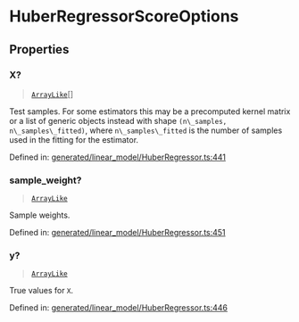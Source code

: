 # HuberRegressorScoreOptions

## Properties

### X?

> [`ArrayLike`](../types/ArrayLike.md)[]

Test samples. For some estimators this may be a precomputed kernel matrix or a list of generic objects instead with shape `(n\_samples, n\_samples\_fitted)`, where `n\_samples\_fitted` is the number of samples used in the fitting for the estimator.

Defined in:  [generated/linear\_model/HuberRegressor.ts:441](https://github.com/transitive-bullshit/scikit-learn-ts/blob/92ab806/packages/sklearn/src/generated/linear_model/HuberRegressor.ts#L441)

### sample\_weight?

> [`ArrayLike`](../types/ArrayLike.md)

Sample weights.

Defined in:  [generated/linear\_model/HuberRegressor.ts:451](https://github.com/transitive-bullshit/scikit-learn-ts/blob/92ab806/packages/sklearn/src/generated/linear_model/HuberRegressor.ts#L451)

### y?

> [`ArrayLike`](../types/ArrayLike.md)

True values for `X`.

Defined in:  [generated/linear\_model/HuberRegressor.ts:446](https://github.com/transitive-bullshit/scikit-learn-ts/blob/92ab806/packages/sklearn/src/generated/linear_model/HuberRegressor.ts#L446)
